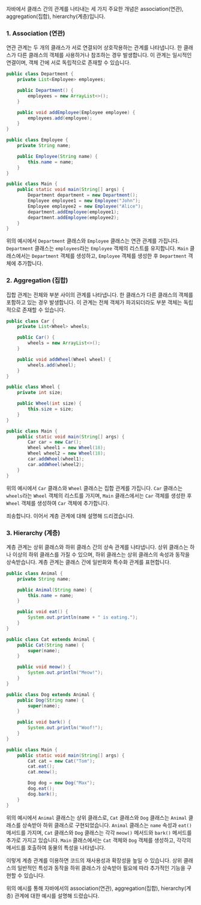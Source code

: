 자바에서 클래스 간의 관계를 나타내는 세 가지 주요한 개념은 association(연관), aggregation(집합), hierarchy(계층)입니다. 

### 1. Association (연관)
연관 관계는 두 개의 클래스가 서로 연결되어 상호작용하는 관계를 나타냅니다. 한 클래스가 다른 클래스의 객체를 사용하거나 참조하는 경우 발생합니다. 이 관계는 일시적인 연결이며, 객체 간에 서로 독립적으로 존재할 수 있습니다.

```java
public class Department {
    private List<Employee> employees;

    public Department() {
        employees = new ArrayList<>();
    }

    public void addEmployee(Employee employee) {
        employees.add(employee);
    }
}

public class Employee {
    private String name;

    public Employee(String name) {
        this.name = name;
    }
}

public class Main {
    public static void main(String[] args) {
        Department department = new Department();
        Employee employee1 = new Employee("John");
        Employee employee2 = new Employee("Alice");
        department.addEmployee(employee1);
        department.addEmployee(employee2);
    }
}
```

위의 예시에서 `Department` 클래스와 `Employee` 클래스는 연관 관계를 가집니다. `Department` 클래스는 `employees`라는 `Employee` 객체의 리스트를 유지합니다. `Main` 클래스에서는 `Department` 객체를 생성하고, `Employee` 객체를 생성한 후 `Department` 객체에 추가합니다.

### 2. Aggregation (집합)
집합 관계는 전체와 부분 사이의 관계를 나타냅니다. 한 클래스가 다른 클래스의 객체를 포함하고 있는 경우 발생합니다. 이 관계는 전체 객체가 파괴되더라도 부분 객체는 독립적으로 존재할 수 있습니다.

```java
public class Car {
    private List<Wheel> wheels;

    public Car() {
        wheels = new ArrayList<>();
    }

    public void addWheel(Wheel wheel) {
        wheels.add(wheel);
    }
}

public class Wheel {
    private int size;

    public Wheel(int size) {
        this.size = size;
    }
}

public class Main {
    public static void main(String[] args) {
        Car car = new Car();
        Wheel wheel1 = new Wheel(18);
        Wheel wheel2 = new Wheel(18);
        car.addWheel(wheel1);
        car.addWheel(wheel2);
    }
}
```

위의 예시에서 `Car` 클래스와 `Wheel` 클래스는 집합 관계를 가집니다. `Car` 클래스는 `wheels`라는 `Wheel` 객체의 리스트를 가지며, `Main` 클래스에서는 `Car` 객체를 생성한 후 `Wheel` 객체를 생성하여 `Car` 객체에 추가합니다.

죄송합니다. 이어서 계층 관계에 대해 설명해 드리겠습니다.

### 3. Hierarchy (계층)
계층 관계는 상위 클래스와 하위 클래스 간의 상속 관계를 나타냅니다. 상위 클래스는 하나 이상의 하위 클래스를 가질 수 있으며, 하위 클래스는 상위 클래스의 속성과 동작을 상속받습니다. 계층 관계는 클래스 간에 일반화와 특수화 관계를 표현합니다.

```java
public class Animal {
    private String name;

    public Animal(String name) {
        this.name = name;
    }

    public void eat() {
        System.out.println(name + " is eating.");
    }
}

public class Cat extends Animal {
    public Cat(String name) {
        super(name);
    }

    public void meow() {
        System.out.println("Meow!");
    }
}

public class Dog extends Animal {
    public Dog(String name) {
        super(name);
    }

    public void bark() {
        System.out.println("Woof!");
    }
}

public class Main {
    public static void main(String[] args) {
        Cat cat = new Cat("Tom");
        cat.eat();
        cat.meow();

        Dog dog = new Dog("Max");
        dog.eat();
        dog.bark();
    }
}
```

위의 예시에서 `Animal` 클래스는 상위 클래스로, `Cat` 클래스와 `Dog` 클래스는 `Animal` 클래스를 상속받아 하위 클래스로 구현되었습니다. `Animal` 클래스는 `name` 속성과 `eat()` 메서드를 가지며, `Cat` 클래스와 `Dog` 클래스는 각각 `meow()` 메서드와 `bark()` 메서드를 추가로 가지고 있습니다. `Main` 클래스에서는 `Cat` 객체와 `Dog` 객체를 생성하고, 각각의 메서드를 호출하여 동물의 특성을 나타냅니다.

이렇게 계층 관계를 이용하면 코드의 재사용성과 확장성을 높일 수 있습니다. 상위 클래스의 일반적인 특성과 동작을 하위 클래스가 상속받아 필요에 따라 추가적인 기능을 구현할 수 있습니다.

위의 예시를 통해 자바에서의 association(연관), aggregation(집합), hierarchy(계층) 관계에 대한 예시를 설명해 드렸습니다. 
